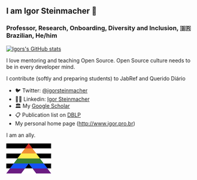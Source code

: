 ##  I am Igor Steinmacher 👋
### Professor, Research, Onboarding, Diversity and Inclusion, :brazil: Brazilian, He/him

[![Igors's GitHub stats](https://github-readme-stats-git-masterrstaa-rickstaa.vercel.app/api?username=igorsteinmacher)](https://github.com/anuraghazra/github-readme-stats)


I love mentoring and teaching Open Source. Open Source culture needs to be in every developer mind.

I contribute (softly and preparing students) to JabRef and Querido Diário

- 🐦 Twitter: [@igorsteinmacher](https://www.twitter.com/igorsteinmacher)
- 🧑‍💼 Linkedin: [Igor Steinmacher](https://www.linkedin.com/in/igorsteinmacher/)
- 🏛 My [Google Scholar](https://scholar.google.com/citations?user=I8o8rfoAAAAJ&hl=en)
- 📋 Publication list on [DBLP](https://dblp.org/pid/70/3474.html)
- My personal home page (http://www.igor.pro.br)


I am an ally.

![I am an ally](Ally.png)
<!--
**igorsteinmacher/igorsteinmacher** is a ✨ _special_ ✨ repository because its `README.md` (this file) appears on your GitHub profile.
Here are some ideas to get you started:

- 🔭 I’m currently working on ...
- 🌱 I’m currently learning ...
- 👯 I’m looking to collaborate on ...
- 🤔 I’m looking for help with ...
- 💬 Ask me about ...
- 📫 How to reach me: ...
- 😄 Pronouns: ...
- ⚡ Fun fact: ...
-->
